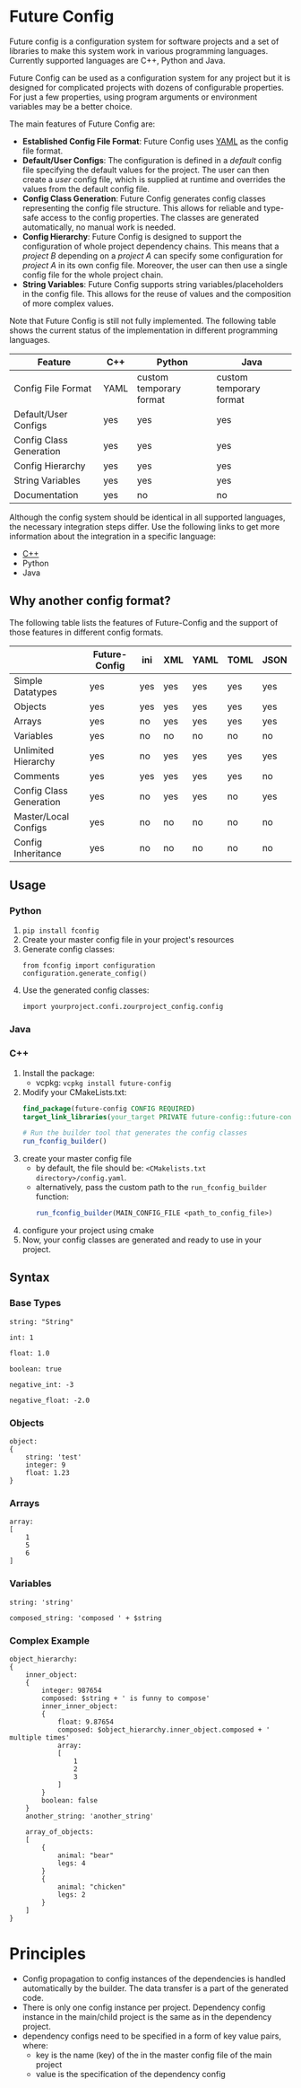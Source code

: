 # Future Config
Future config is a configuration system for software projects and a set of libraries to make this system work in various programming languages.
Currently supported languages are C++, Python and Java.

Future Config can be used as a configuration system for any project but it is designed for complicated projects with dozens of configurable properties. For just a few properties, using program arguments or environment variables may be a better choice.

The main features of Future Config are:
- **Established Config File Format**: Future Config uses [YAML](https://yaml.org/) as the config file format. 
- **Default/User Configs**: The configuration is defined in a *default* config file specifying the default values for the project. The user can then create a *user* config file, which is supplied at runtime and overrides the values from the default config file. 
- **Config Class Generation**: Future Config generates config classes representing the config file structure. This allows for reliable and type-safe access to the config properties. The classes are generated automatically, no manual work is needed.
- **Config Hierarchy**: Future Config is designed to support the configuration of whole project dependency chains. This means that a *project B* depending on a *project A* can specify some configuration for *project A* in its own config file. Moreover, the user can then use a single config file for the whole project chain.
- **String Variables**: Future Config supports string variables/placeholders in the config file. This allows for the reuse of values and the composition of more complex values.

Note that Future Config is still not fully implemented. The following table shows the current status of the implementation in different programming languages.

| Feature | C++ | Python | Java |
|---------|-----|--------|------|
| Config File Format | YAML | custom temporary format | custom temporary format |
| Default/User Configs | yes | yes | yes |
| Config Class Generation | yes | yes | yes |
| Config Hierarchy | yes | yes | yes |
| String Variables | yes | yes | yes |
| Documentation | yes | no | no |

Although the config system should be identical in all supported languages, the necessary integration steps differ. Use the following links to get more information about the integration in a specific language:
- [C++](doc/C++.md)
- Python
- Java

## Why another config format?

The following table lists the features of Future-Config and the support of those features in different config formats.


|                         | Future-Config | ini | XML | YAML | TOML | JSON |
|-------------------------|---------------|-----|-----|------|------|------|
| Simple Datatypes        | yes           | yes | yes | yes  | yes  | yes  |
| Objects                 | yes           | yes | yes | yes  | yes  | yes  |
| Arrays                  | yes           | no  | yes | yes  | yes  | yes  |
| Variables               | yes           | no  | no  | no   | no   | no   |
| Unlimited Hierarchy     | yes           | no  | yes | yes  | yes  | yes  |
| Comments                | yes           | yes | yes | yes  | yes  | no   |
| Config Class Generation | yes           | no  | yes | yes  | no   | yes  |
| Master/Local Configs    | yes           | no  | no  | no   | no   | no   |
| Config Inheritance      | yes           | no  | no  | no   | no   | no   |



## Usage

### Python

1. `pip install fconfig`
2. Create your master config file in your project's resources
3. Generate config classes:
    ```
	from fconfig import configuration
	configuration.generate_config()
	```
4. Use the generated config classes:
	```
	import yourproject.confi.zourproject_config.config
	```


### Java


### C++

1. Install the package:
	- vcpkg: `vcpkg install future-config`
1. Modify your CMakeLists.txt:
	```cmake
	find_package(future-config CONFIG REQUIRED)
	target_link_libraries(your_target PRIVATE future-config::future-config)

	# Run the builder tool that generates the config classes
	run_fconfig_builder()
	```
1. create your master config file
	- by default, the file should be: `<CMakelists.txt directory>/config.yaml`.
	- alternatively, pass the custom path to the `run_fconfig_builder` function:
		```cmake
		run_fconfig_builder(MAIN_CONFIG_FILE <path_to_config_file>)
		```
1. configure your project using cmake
1. Now, your config classes are generated and ready to use in your project.

## Syntax

### Base Types

```
string: "String"

int: 1

float: 1.0

boolean: true

negative_int: -3

negative_float: -2.0
```

### Objects
```
object:
{
	string: 'test'
	integer: 9
	float: 1.23
}
```

### Arrays
```
array:
[
	1
	5
	6
]
```

### Variables
```
string: 'string'

composed_string: 'composed ' + $string
```

### Complex Example
```
object_hierarchy:
{
	inner_object:
	{
		integer: 987654
		composed: $string + ' is funny to compose'
		inner_inner_object:
		{
			float: 9.87654
			composed: $object_hierarchy.inner_object.composed + ' multiple times'
			array:
			[
				1
				2
				3
			]
		}
		boolean: false
	}
	another_string: 'another_string'

	array_of_objects:
	[
		{
			animal: "bear"
			legs: 4
		}
		{
			animal: "chicken"
			legs: 2
		}
	]
}
```


# Principles
- Config propagation to config instances of the dependencies is handled automatically by the builder. The data transfer is a part of the generated code.
- There is only one config instance per project. Dependency config instance in the main/child project is the same as in the dependency project.
- dependency configs need to be specified in a form of key value pairs, where:
	- key is the name (key) of the in the master config file of the main project
	- value is the specification of the dependency config
